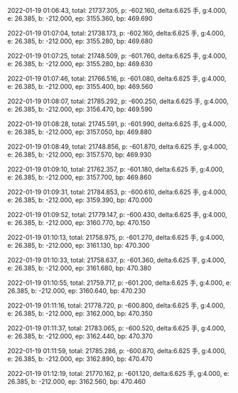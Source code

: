 2022-01-19 01:06:43, total: 21737.305, p: -602.160, delta:6.625 手, g:4.000, e: 26.385, b: -212.000, ep: 3155.360, bp: 469.690

2022-01-19 01:07:04, total: 21738.173, p: -602.160, delta:6.625 手, g:4.000, e: 26.385, b: -212.000, ep: 3155.280, bp: 469.680

2022-01-19 01:07:25, total: 21748.509, p: -601.760, delta:6.625 手, g:4.000, e: 26.385, b: -212.000, ep: 3155.280, bp: 469.630

2022-01-19 01:07:46, total: 21766.516, p: -601.080, delta:6.625 手, g:4.000, e: 26.385, b: -212.000, ep: 3155.400, bp: 469.560

2022-01-19 01:08:07, total: 21785.292, p: -600.250, delta:6.625 手, g:4.000, e: 26.385, b: -212.000, ep: 3156.470, bp: 469.590

2022-01-19 01:08:28, total: 21745.591, p: -601.990, delta:6.625 手, g:4.000, e: 26.385, b: -212.000, ep: 3157.050, bp: 469.880

2022-01-19 01:08:49, total: 21748.856, p: -601.870, delta:6.625 手, g:4.000, e: 26.385, b: -212.000, ep: 3157.570, bp: 469.930

2022-01-19 01:09:10, total: 21762.357, p: -601.180, delta:6.625 手, g:4.000, e: 26.385, b: -212.000, ep: 3157.700, bp: 469.860

2022-01-19 01:09:31, total: 21784.853, p: -600.610, delta:6.625 手, g:4.000, e: 26.385, b: -212.000, ep: 3159.390, bp: 470.000

2022-01-19 01:09:52, total: 21779.147, p: -600.430, delta:6.625 手, g:4.000, e: 26.385, b: -212.000, ep: 3160.770, bp: 470.150

2022-01-19 01:10:13, total: 21758.975, p: -601.270, delta:6.625 手, g:4.000, e: 26.385, b: -212.000, ep: 3161.130, bp: 470.300

2022-01-19 01:10:33, total: 21758.637, p: -601.360, delta:6.625 手, g:4.000, e: 26.385, b: -212.000, ep: 3161.680, bp: 470.380

2022-01-19 01:10:55, total: 21759.717, p: -601.200, delta:6.625 手, g:4.000, e: 26.385, b: -212.000, ep: 3160.640, bp: 470.230

2022-01-19 01:11:16, total: 21778.720, p: -600.800, delta:6.625 手, g:4.000, e: 26.385, b: -212.000, ep: 3162.000, bp: 470.350

2022-01-19 01:11:37, total: 21783.065, p: -600.520, delta:6.625 手, g:4.000, e: 26.385, b: -212.000, ep: 3162.440, bp: 470.370

2022-01-19 01:11:59, total: 21785.286, p: -600.870, delta:6.625 手, g:4.000, e: 26.385, b: -212.000, ep: 3162.890, bp: 470.470

2022-01-19 01:12:19, total: 21770.162, p: -601.120, delta:6.625 手, g:4.000, e: 26.385, b: -212.000, ep: 3162.560, bp: 470.460